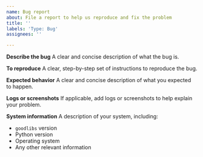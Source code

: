 ```yaml
---
name: Bug report
about: File a report to help us reproduce and fix the problem
title: ''
labels: 'Type: Bug'
assignees: ''

---
```


**Describe the bug**
A clear and concise description of what the bug is.

**To reproduce**
A clear, step-by-step set of instructions to reproduce the bug.

**Expected behavior**
A clear and concise description of what you expected to happen.

**Logs or screenshots**
If applicable, add logs or screenshots to help explain your problem.

**System information**
A description of your system, including:
- `goodlibs` version
- Python version
- Operating system
- Any other relevant information
